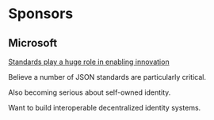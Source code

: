 # Sponsors

## Microsoft

[Standards play a huge role in enabling innovation](../../Topics/The_Role_of_Standards_in_Accelerating_Innovation.md)

Believe a number of JSON standards are particularly critical.

Also becoming serious about self-owned identity.

Want to build interoperable decentralized identity systems.
